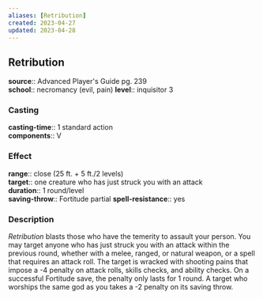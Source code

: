 ```yaml
---
aliases: [Retribution]
created: 2023-04-27
updated: 2023-04-28
---
```


## Retribution

**source**:: Advanced Player's Guide pg. 239  
**school**:: necromancy (evil, pain)
**level**:: inquisitor 3

### Casting

**casting-time**:: 1 standard action  
**components**:: V

### Effect

**range**:: close (25 ft. + 5 ft./2 levels)  
**target**:: one creature who has just struck you with an attack  
**duration**:: 1 round/level  
**saving-throw**:: Fortitude partial
**spell-resistance**:: yes

### Description

*Retribution* blasts those who have the temerity to assault your person. You may target anyone who has just struck you with an attack within the previous round, whether with a melee, ranged, or natural weapon, or a spell that requires an attack roll. The target is wracked with shooting pains that impose a -4 penalty on attack rolls, skills checks, and ability checks. On a successful Fortitude save, the penalty only lasts for 1 round. A target who worships the same god as you takes a -2 penalty on its saving throw.
